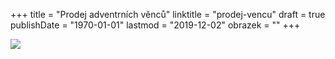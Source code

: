 +++
title = "Prodej adventrních věnců"
linktitle = "prodej-vencu"
draft = true
publishDate = "1970-01-01"
lastmod = "2019-12-02"
obrazek = ""
+++

![](assets/2-obrazky/ilustrace/2019-11-27_Prodej_věnců.jpg)
